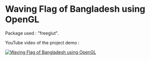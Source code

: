 # Waving Flag of Bangladesh using OpenGL

Package used : "freeglut".

YouTube video of the project demo :

[![Waving Flag of Bangladesh using OpenGL](https://i.imgur.com/Wj0ySGj.png)](https://www.youtube.com/watch?v=X53C13lm49s "Waving Flag of Bangladesh using OpenGL")
